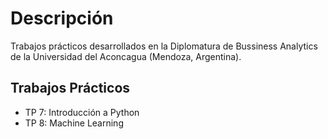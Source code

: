 # Descripción
Trabajos prácticos desarrollados en la Diplomatura de Bussiness Analytics de la Universidad del Aconcagua (Mendoza, Argentina).

## Trabajos Prácticos

* TP 7: Introducción a Python
* TP 8: Machine Learning